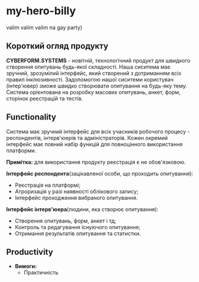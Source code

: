 # my-hero-billy
valim valim valim na gay party)


## <a name ="2"> Короткий огляд продукту</a>

**CYBERFORM.SYSTEMS** - новітній, технологічний продукт для швидкого створення опитувань будь-якої складності.
Наша сиситема має зручний, зрозумілий  інтерфейс, який створений з дотриманням всіх правил інклюзивності. Задопомогою нашої сиситеми користувач
(інтер'ювер) зможе швидко створювати опитування на будь-яку тему. Система орієнтована на розробку масових опитувань, анкет, форм, сторінок реєстрацій та тестів.


## <a name ="3"> Functionality</a>

Система має зручний інтерфейс для всіх учасників робочого процесу - респондентів, інтерв'юерів та адміністраторів.
Кожен окремий інтерфейс має повний набір функцій для повноцінного використання платформи.

**Примітка:** для використання продукту реєстрація є не обов'язковою.


**Інтерфейс респондентa**(зацікавленої особи, що проходить опитування):
- Реєстрація на платформі;
- Атроризація у разі наявності облікового запису;
- Інтерфейс проходження вибраного опитування.

**Інтерфейс інтерв'юера**(людини, яка створює опитування):
- Створення опитувань, форм, анкет і тд;
- Контроль та редагування існуючого опитування;
- Отримання результатів опитування та статистки.

## <a name ="4"> Productivity</a>

- **Вимоги:**
  - Практичність

